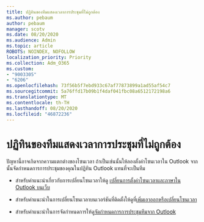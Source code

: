 ```yaml
---
title: ปฏิทินของทีมแสดงเวลาการประชุมที่ไม่ถูกต้อง
ms.author: pebaum
author: pebaum
manager: scotv
ms.date: 08/20/2020
ms.audience: Admin
ms.topic: article
ROBOTS: NOINDEX, NOFOLLOW
localization_priority: Priority
ms.collection: Adm_O365
ms.custom:
- "9003305"
- "6206"
ms.openlocfilehash: 73f56b5f7ebd933c67af77873899a1ad55af54c7
ms.sourcegitcommit: 5a76ffd17b09b1f4daf041fbc08a6512172198a6
ms.translationtype: MT
ms.contentlocale: th-TH
ms.lasthandoff: 08/20/2020
ms.locfileid: "46872236"
---
```

# <a name="teams-calendar-shows-incorrect-meeting-times"></a>ปฏิทินของทีมแสดงเวลาการประชุมที่ไม่ถูกต้อง

ปัญหานี้อาจเกิดจากความแตกต่างของโซนเวลา ถ้าเป็นเช่นนั้นให้ลองตั้งค่าโซนเวลาใน Outlook จากนั้นจัดกำหนดการการประชุมของคุณในปฏิทิน Outlook แทนที่จะเป็นทีม

- สำหรับคำแนะนำเกี่ยวกับการเปลี่ยนโซนเวลาให้ดู [เปลี่ยนการตั้งค่าโซนเวลาและภาษาใน Outlook บนเว็บ](https://support.microsoft.com/office/change-the-time-zone-and-language-settings-in-outlook-on-the-web-65239869-12e7-4a9d-bca1-76b0ad7ce273) 

- สำหรับคำแนะนำในการเปลี่ยนโซนเวลาบนเวอร์ชันที่ติดตั้งให้ดูที่[เพิ่มเอาออกหรือเปลี่ยนโซนเวลา](https://support.microsoft.com/office/add-remove-or-change-time-zones-5ab3e10e-5a6c-46af-ab48-156fedf70c04)
- สำหรับคำแนะนำในการจัดกำหนดการให้ดู[จัดกำหนดการการประชุมทีมจาก Outlook](https://support.microsoft.com/office/schedule-a-teams-meeting-from-outlook-883cc15c-580f-441a-92ea-0992c00a9b0f)